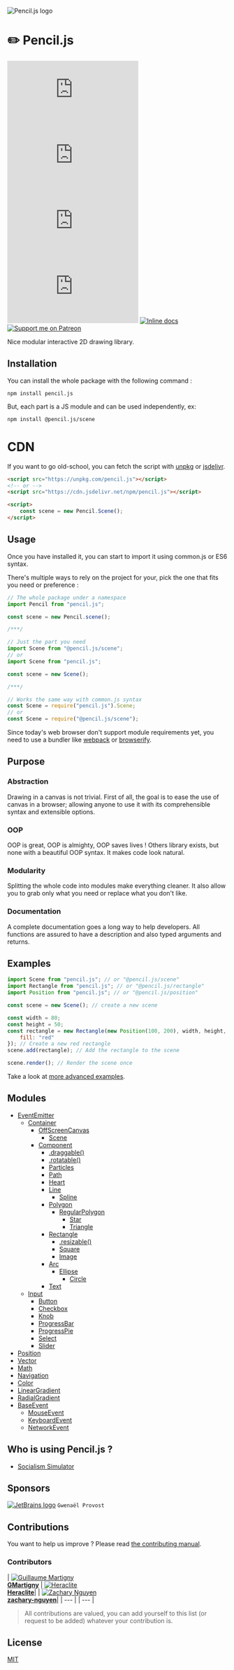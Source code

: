 ![Pencil.js logo](media/animated-logo.gif)

# :pencil2: Pencil.js
[![NPM Version](https://badgen.net/npm/v/pencil.js?icon=npm)](https://www.npmjs.com/package/pencil.js)
[![Dependencies update](https://badgen.net/david/dev/pencil-js/pencil.js?icon=npm)](https://david-dm.org/pencil-js/pencil.js?type=dev)
[![Maintainability](https://badgen.net/codeclimate/maintainability/pencil-js/pencil.js?icon=codeclimate)](https://codeclimate.com/github/pencil-js/pencil.js/maintainability)
[![Test Coverage](https://badgen.net/codeclimate/coverage/pencil-js/pencil.js?icon=codeclimate)](https://codeclimate.com/github/pencil-js/pencil.js/test_coverage)
[![Inline docs](http://inch-ci.org/github/pencil-js/pencil.js.svg?branch=master)](http://inch-ci.org/github/pencil-js/pencil.js)
[![Support me on Patreon](https://badgen.net/badge/become/a%20patron/F96753?icon=patreon)](https://www.patreon.com/gmartigny)

Nice modular interactive 2D drawing library.


## Installation
You can install the whole package with the following command :

    npm install pencil.js


But, each part is a JS module and can be used independently, ex:

    npm install @pencil.js/scene

# CDN
If you want to go old-school, you can fetch the script with [unpkg](https://unpkg.com/) or [jsdelivr](https://www.jsdelivr.com/).

```html
<script src="https://unpkg.com/pencil.js"></script>
<!-- or -->
<script src="https://cdn.jsdelivr.net/npm/pencil.js"></script>

<script>
    const scene = new Pencil.Scene();
</script>
```


## Usage
Once you have installed it, you can start to import it using common.js or ES6 syntax.

There's multiple ways to rely on the project for your, pick the one that fits you need or preference :

```js
// The whole package under a namespace
import Pencil from "pencil.js";

const scene = new Pencil.scene();

/***/

// Just the part you need
import Scene from "@pencil.js/scene";
// or
import Scene from "pencil.js";

const scene = new Scene();

/***/

// Works the same way with common.js syntax
const Scene = require("pencil.js").Scene;
// or
const Scene = require("@pencil.js/scene");
```

Since today's web browser don't support module requirements yet, you need to use a bundler like [webpack](https://webpack.js.org/) or [browserify](http://browserify.org/).


## Purpose

### Abstraction
Drawing in a canvas is not trivial.
First of all, the goal is to ease the use of canvas in a browser;
allowing anyone to use it with its comprehensible syntax and extensible options.


### OOP
OOP is great, OOP is almighty, OOP saves lives !
Others library exists, but none with a beautiful OOP syntax.
It makes code look natural.


### Modularity
Splitting the whole code into modules make everything cleaner.
It also allow you to grab only what you need or replace what you don't like.


### Documentation
A complete documentation goes a long way to help developers.
All functions are assured to have a description and also typed arguments and returns.


## Examples
```js
import Scene from "pencil.js"; // or "@pencil.js/scene"
import Rectangle from "pencil.js"; // or "@pencil.js/rectangle"
import Position from "pencil.js"; // or "@pencil.js/position"

const scene = new Scene(); // create a new scene

const width = 80;
const height = 50;
const rectangle = new Rectangle(new Position(100, 200), width, height, {
    fill: "red"
}); // Create a new red rectangle
scene.add(rectangle); // Add the rectangle to the scene

scene.render(); // Render the scene once
```

Take a look at [more advanced examples](https://codepen.io/collection/XqzkNQ/).


## Modules
 * [EventEmitter](modules/event-emitter)
   * [Container](modules/container)
     * [OffScreenCanvas](modules/offscreen-canvas)
       * [Scene](modules/scene)
     * [Component](modules/component)
       * [.draggable()](modules/draggable)
       * [.rotatable()](modules/rotatable)
       * [Particles](modules/particles)
       * [Path](modules/path)
       * [Heart](modules/heart)
       * [Line](modules/line)
         * [Spline](modules/spline)
       * [Polygon](modules/polygon)
         * [RegularPolygon](modules/regular-polygon)
           * [Star](modules/star)
           * [Triangle](modules/triangle)
       * [Rectangle](modules/rectangle)
         * [.resizable()](modules/resizable)
         * [Square](modules/square)
         * [Image](modules/image)
       * [Arc](modules/arc)
         * [Ellipse](modules/ellipse)
           * [Circle](modules/circle)
       * [Text](modules/text)
   * [Input](modules/input)
     * [Button](modules/button)
     * [Checkbox](modules/checkbox)
     * [Knob](modules/knob)
     * [ProgressBar](modules/progress-bar)
     * [ProgressPie](modules/progress-pie)
     * [Select](modules/select)
     * [Slider](modules/slider)
 * [Position](modules/position)
 * [Vector](modules/vector)
 * [Math](modules/math)
 * [Navigation](modules/navigation)
 * [Color](modules/color)
 * [LinearGradient](modules/linear-gradient)
 * [RadialGradient](modules/radial-gradient)
 * [BaseEvent](modules/base-event)
   * [MouseEvent](modules/mouse-event)
   * [KeyboardEvent](modules/keyboard-event)
   * [NetworkEvent](modules/network-event)


## Who is using Pencil.js ?

 - [Socialism Simulator](https://gmartigny.github.io/socialismSimulator/)


## Sponsors

[![JetBrains logo](https://user-images.githubusercontent.com/2543511/58549723-71160e00-820c-11e9-98c1-9e3d7aafcbb2.png)](https://www.jetbrains.com/?from=Pencil.js)
`Gwenaël Provost`

## Contributions
You want to help us improve ? Please read [the contributing manual](contributing.md).

### Contributors
| [![Guillaume Martigny](https://github.com/GMartigny.png?size=99)<br><b>GMartigny</b>](https://github.com/GMartigny) | [![Heraclite](https://github.com/heraclite.png?size=99)<br><b>Heraclite</b>](https://github.com/heraclite)| 
| [![Zachary Nguyen](https://github.com/zachary-nguyen.png?size=99)<br><b>zachary-nguyen</b>](https://github.com/zachary-nguyen)|
| --- |
| --- |
> All contributions are valued, you can add yourself to this list (or request to be added) whatever your contribution is.
<!--
Use this pattern to add yourself:
[![FULL NAME or USERNAME](https://github.com/USERNAME.png?size=99)<br><b>USERNAME</b>](https://github.com/USERNAME)
-->

## License 

[MIT](license)
